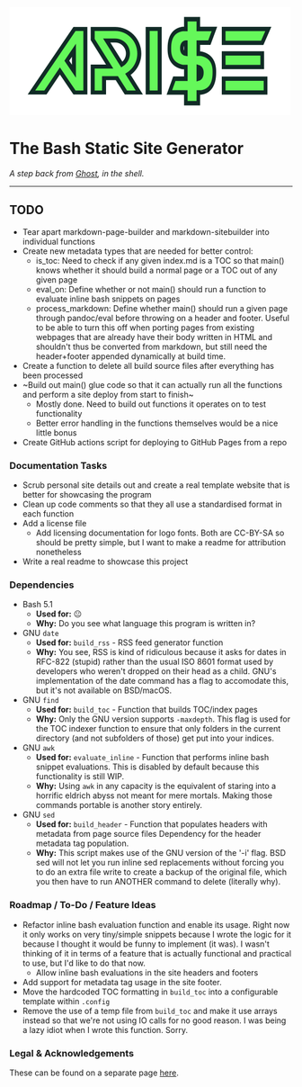 ![ARISE](./logo/arise-logo-transparent.png)

# The Bash Static Site Generator
*A step back from [Ghost](https://ghost.org/), in the shell.*

---

## TODO
- Tear apart markdown-page-builder and markdown-sitebuilder into individual functions
- Create new metadata types that are needed for better control:
    - is_toc: Need to check if any given index.md is a TOC so that main() knows whether it should build a normal page or a TOC out of any given page
    - eval_on: Define whether or not main() should run a function to evaluate inline bash snippets on pages
    - process_markdown: Define whether main() should run a given page through pandoc/eval before throwing on a header and footer. Useful to be able to turn this off when porting pages from existing webpages that are already have their body written in HTML and shouldn't thus be converted from markdown, but still need the header+footer appended dynamically at build time.
- Create a function to delete all build source files after everything has been processed
- ~Build out main() glue code so that it can actually run all the functions and perform a site deploy from start to finish~
    - Mostly done. Need to build out functions it operates on to test functionality
    - Better error handling in the functions themselves would be a nice little bonus
- Create GitHub actions script for deploying to GitHub Pages from a repo

### Documentation Tasks
- Scrub personal site details out and create a real template website that is better for showcasing the program
- Clean up code comments so that they all use a standardised format in each function
- Add a license file
    - Add licensing documentation for logo fonts. Both are CC-BY-SA so should be pretty simple, but I want to make a readme for attribution nonetheless
- Write a real readme to showcase this project


### Dependencies
- Bash 5.1
    - **Used for:** 😐
    - **Why:** Do you see what language this program is written in?
- GNU `date`
    - **Used for:** `build_rss` - RSS feed generator function
    - **Why:** You see, RSS is kind of ridiculous because it asks for dates in RFC-822 (stupid) rather than the usual ISO 8601 format used by developers who weren't dropped on their head as a child. GNU's implementation of the date command has a flag to accomodate this, but it's not available on BSD/macOS.
- GNU `find`
    - **Used for:** `build_toc` - Function that builds TOC/index pages
    - **Why:** Only the GNU version supports `-maxdepth`. This flag is used for the TOC indexer function to ensure that only folders in the current directory (and not subfolders of those) get put into your indices.
- GNU `awk`
    - **Used for:** `evaluate_inline` - Function that performs inline bash snippet evaluations. This is disabled by default because this functionality is still WIP.
    - **Why:** Using `awk` in any capacity is the equivalent of staring into a horrific eldrich abyss not meant for mere mortals. Making those commands portable is another story entirely.
- GNU `sed`
    - **Used for:** `build_header` - Function that populates headers with metadata from page source files
    Dependency for the header metadata tag population. 
    - **Why:** This script makes use of the GNU version of the '-i' flag. BSD sed will not let you run inline sed replacements without forcing you to do an extra file write to create a backup of the original file, which you then have to run ANOTHER command to delete (literally why).

### Roadmap / To-Do / Feature Ideas
- Refactor inline bash evaluation function and enable its usage. Right now it only works on very tiny/simple snippets because I wrote the logic for it because I thought it would be funny to implement (it was). I wasn't thinking of it in terms of a feature that is actually functional and practical to use, but I'd like to do that now.
   - Allow inline bash evaluations in the site headers and footers
- Add support for metadata tag usage in the site footer.
- Move the hardcoded TOC formatting in `build_toc` into a configurable template within `.config`
- Remove the use of a temp file from `build_toc` and make it use arrays instead so that we're not using IO calls for no good reason. I was being a lazy idiot when I wrote this function. Sorry.

### Legal & Acknowledgements
These can be found on a separate page [here](legal/README.md).
